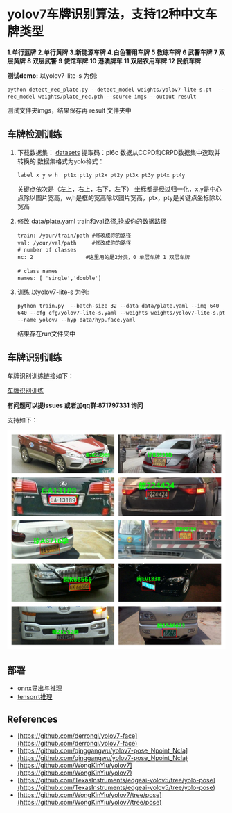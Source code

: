 # **yolov7车牌识别算法，支持12种中文车牌类型**

**1.单行蓝牌**
**2.单行黄牌**
**3.新能源车牌**
**4.白色警用车牌**
**5 教练车牌**
**6 武警车牌**
**7 双层黄牌**
**8 双层武警**
**9 使馆车牌**
**10 港澳牌车**
**11 双层农用车牌**
**12 民航车牌**

**测试demo:**
以yolov7-lite-s 为例:
```
python detect_rec_plate.py --detect_model weights/yolov7-lite-s.pt  --rec_model weights/plate_rec.pth --source imgs --output result
```

测试文件夹imgs，结果保存再 result 文件夹中

## **车牌检测训练**

1. 下载数据集：  [datasets](https://pan.baidu.com/s/1xa6zvOGjU02j8_lqHGVf0A) 提取码：pi6c 数据从CCPD和CRPD数据集中选取并转换的
   数据集格式为yolo格式：

   ```
   label x y w h  pt1x pt1y pt2x pt2y pt3x pt3y pt4x pt4y
   ```

   关键点依次是（左上，右上，右下，左下）
   坐标都是经过归一化，x,y是中心点除以图片宽高，w,h是框的宽高除以图片宽高，ptx，pty是关键点坐标除以宽高
2. 修改 data/plate.yaml    train和val路径,换成你的数据路径

   ```
   train: /your/train/path #修改成你的路径
   val: /your/val/path     #修改成你的路径
   # number of classes
   nc: 2                 #这里用的是2分类，0 单层车牌 1 双层车牌

   # class names
   names: [ 'single','double']

   ```
3. 训练
以yolov7-lite-s 为例:
   ```
   python train.py  --batch-size 32 --data data/plate.yaml --img 640 640 --cfg cfg/yolov7-lite-s.yaml --weights weights/yolov7-lite-s.pt --name yolov7 --hyp data/hyp.face.yaml
   ```

   结果存在run文件夹中

## **车牌识别训练**

车牌识别训练链接如下：

[车牌识别训练](https://github.com/we0091234/crnn_plate_recognition)

**有问题可以提issues 或者加qq群:871797331 询问**

支持如下：

![Image ](data/images/demo.jpg)

## 部署

* [onnx导出与推理](https://github.com/we0091234/yolov7_plate/tree/master/onnx)
* [tensorrt推理](https://github.com/we0091234/yolov7_plate/tree/master/tensorrt)

## References

* [https://github.com/derronqi/yolov7-face](https://github.com/derronqi/yolov7-face)
* [https://github.com/qinggangwu/yolov7-pose_Npoint_Ncla](https://github.com/qinggangwu/yolov7-pose_Npoint_Ncla)
* [https://github.com/WongKinYiu/yolov7](https://github.com/WongKinYiu/yolov7)
* [https://github.com/TexasInstruments/edgeai-yolov5/tree/yolo-pose](https://github.com/TexasInstruments/edgeai-yolov5/tree/yolo-pose)
* [https://github.com/WongKinYiu/yolov7/tree/pose](https://github.com/WongKinYiu/yolov7/tree/pose)

